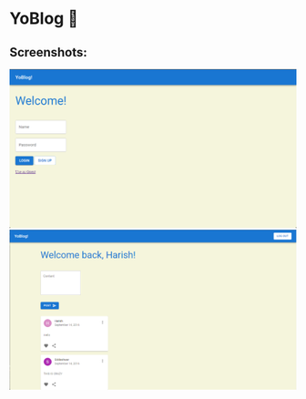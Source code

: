 # YoBlog 🥸


## Screenshots:

![Login](/screenshots/Login.png)
![Homepage](/screenshots/Homepage.png)